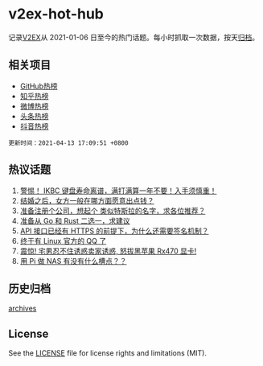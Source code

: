 # v2ex-hot-hub

 记录[V2EX](https://www.v2ex.com/)从 2021-01-06 日至今的热门话题。每小时抓取一次数据，按天[归档](archives)。
 
 ## 相关项目

- [GitHub热榜](https://github.com/snaildev/github-hot-hub)
- [知乎热榜](https://github.com/snaildev/zhihu-hot-hub)
- [微博热榜](https://github.com/snaildev/weibo-hot-hub)
- [头条热榜](https://github.com/snaildev/toutiao-hot-hub)
- [抖音热榜](https://github.com/snaildev/douyin-hot-hub)


 `更新时间：2021-04-13 17:09:51 +0800`

## 热议话题

1. [警惕！ IKBC 键盘寿命离谱，满打满算一年不要！入手须慎重！](https://www.v2ex.com/t/770150)
1. [结婚之后，女方一般在哪方面愿意出点钱？](https://www.v2ex.com/t/770300)
1. [准备注册个公司，想起个 类似特斯拉的名字，求各位推荐？](https://www.v2ex.com/t/770214)
1. [准备从 Go 和 Rust 二选一，求建议](https://www.v2ex.com/t/770162)
1. [API 接口已经有 HTTPS 的前提下，为什么还需要签名机制？](https://www.v2ex.com/t/770172)
1. [终于有 Linux 官方的 QQ 了](https://www.v2ex.com/t/770249)
1. [震惊! 宅男忍不住诱惑卖家诱惑, 怒拔黑苹果 Rx470 显卡!](https://www.v2ex.com/t/770227)
1. [用 Pi 做 NAS 有没有什么槽点？？](https://www.v2ex.com/t/770153)

## 历史归档

[archives](archives)

## License

See the [LICENSE](LICENSE) file for license rights and limitations (MIT).
